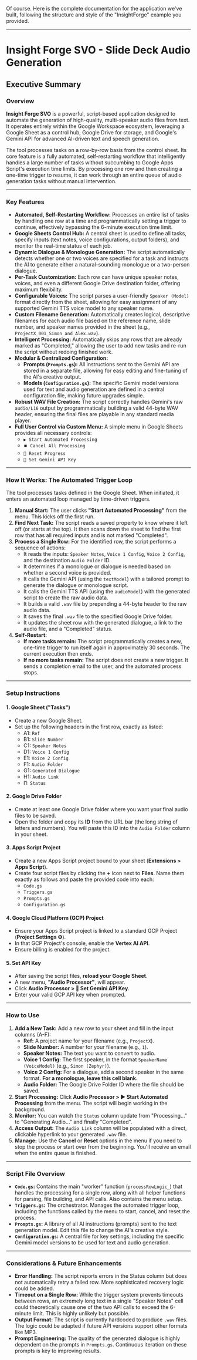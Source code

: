 Of course. Here is the complete documentation for the application we've built, following the structure and style of the "InsightForge" example you provided.

***

# Insight Forge SVO - Slide Deck Audio Generation
## Executive Summary

### Overview
**Insight Forge SVO** is a powerful, script-based application designed to automate the generation of high-quality, multi-speaker audio files from text. It operates entirely within the Google Workspace ecosystem, leveraging a Google Sheet as a control hub, Google Drive for storage, and Google's Gemini API for advanced AI-driven text and speech generation.

The tool processes tasks on a row-by-row basis from the control sheet. Its core feature is a fully automated, self-restarting workflow that intelligently handles a large number of tasks without succumbing to Google Apps Script's execution time limits. By processing one row and then creating a one-time trigger to resume, it can work through an entire queue of audio generation tasks without manual intervention.

---
### Key Features
* **Automated, Self-Restarting Workflow:** Processes an entire list of tasks by handling one row at a time and programmatically setting a trigger to continue, effectively bypassing the 6-minute execution time limit.
* **Google Sheets Control Hub:** A central sheet is used to define all tasks, specify inputs (text notes, voice configurations, output folders), and monitor the real-time status of each job.
* **Dynamic Dialogue & Monologue Generation:** The script automatically detects whether one or two voices are specified for a task and instructs the AI to generate either a natural-sounding monologue or a two-person dialogue.
* **Per-Task Customization:** Each row can have unique speaker notes, voices, and even a different Google Drive destination folder, offering maximum flexibility.
* **Configurable Voices:** The script parses a user-friendly `Speaker (Model)` format directly from the sheet, allowing for easy assignment of any supported Gemini TTS voice model to any speaker name.
* **Custom Filename Generation:** Automatically creates logical, descriptive filenames for each audio file based on the reference name, slide number, and speaker names provided in the sheet (e.g., `ProjectX_001_Simon_and_Alex.wav`).
* **Intelligent Processing:** Automatically skips any rows that are already marked as "Completed," allowing the user to add new tasks and re-run the script without redoing finished work.
* **Modular & Centralized Configuration:**
    * **Prompts (`Prompts.gs`):** All instructions sent to the Gemini API are stored in a separate file, allowing for easy editing and fine-tuning of the AI's creative output.
    * **Models (`Configuration.gs`):** The specific Gemini model versions used for text and audio generation are defined in a central configuration file, making future upgrades simple.
* **Robust WAV File Creation:** The script correctly handles Gemini's raw `audio/L16` output by programmatically building a valid 44-byte WAV header, ensuring the final files are playable in any standard media player.
* **Full User Control via Custom Menu:** A simple menu in Google Sheets provides all necessary controls:
    * `▶️ Start Automated Processing`
    * `⏹️ Cancel All Processing`
    * `🔄 Reset Progress`
    * `🔑 Set Gemini API Key`

---
### How It Works: The Automated Trigger Loop
The tool processes tasks defined in the Google Sheet. When initiated, it enters an automated loop managed by time-driven triggers.

1.  **Manual Start:** The user clicks **"Start Automated Processing"** from the menu. This kicks off the first run.
2.  **Find Next Task:** The script reads a saved property to know where it left off (or starts at the top). It then scans down the sheet to find the first row that has all required inputs and is not marked "Completed".
3.  **Process a Single Row:** For the identified row, the script performs a sequence of actions:
    * It reads the inputs: `Speaker Notes`, `Voice 1 Config`, `Voice 2 Config`, and the destination `Audio Folder` ID.
    * It determines if a monologue or dialogue is needed based on whether a second voice is provided.
    * It calls the Gemini API (using the `textModel`) with a tailored prompt to generate the dialogue or monologue script.
    * It calls the Gemini TTS API (using the `audioModel`) with the generated script to create the raw audio data.
    * It builds a valid `.wav` file by prepending a 44-byte header to the raw audio data.
    * It saves the final `.wav` file to the specified Google Drive folder.
    * It updates the sheet row with the generated dialogue, a link to the audio file, and a "Completed" status.
4.  **Self-Restart:**
    * **If more tasks remain:** The script programmatically creates a new, one-time trigger to run itself again in approximately 30 seconds. The current execution then ends.
    * **If no more tasks remain:** The script does not create a new trigger. It sends a completion email to the user, and the automated process stops.

---
### Setup Instructions

#### 1. Google Sheet ("Tasks")
* Create a new Google Sheet.
* Set up the following headers in the first row, exactly as listed:
    * A1: `Ref`
    * B1: `Slide Number`
    * C1: `Speaker Notes`
    * D1: `Voice 1 Config`
    * E1: `Voice 2 Config`
    * F1: `Audio Folder`
    * G1: `Generated Dialogue`
    * H1: `Audio Link`
    * I1: `Status`

#### 2. Google Drive Folder
* Create at least one Google Drive folder where you want your final audio files to be saved.
* Open the folder and copy its **ID** from the URL bar (the long string of letters and numbers). You will paste this ID into the `Audio Folder` column in your sheet.

#### 3. Apps Script Project
* Create a new Apps Script project bound to your sheet (**Extensions > Apps Script**).
* Create four script files by clicking the **+** icon next to **Files**. Name them exactly as follows and paste the provided code into each:
    * `Code.gs`
    * `Triggers.gs`
    * `Prompts.gs`
    * `Configuration.gs`

#### 4. Google Cloud Platform (GCP) Project
* Ensure your Apps Script project is linked to a standard GCP Project (**Project Settings ⚙️**).
* In that GCP Project's console, enable the **Vertex AI API**.
* Ensure billing is enabled for the project.

#### 5. Set API Key
* After saving the script files, **reload your Google Sheet**.
* A new menu, **"Audio Processor"**, will appear.
* Click **Audio Processor > 🔑 Set Gemini API Key**.
* Enter your valid GCP API key when prompted.

---
### How to Use
1.  **Add a New Task:** Add a new row to your sheet and fill in the input columns (A-F):
    * **Ref:** A project name for your filename (e.g., `ProjectX`).
    * **Slide Number:** A number for your filename (e.g., `1`).
    * **Speaker Notes:** The text you want to convert to audio.
    * **Voice 1 Config:** The first speaker, in the format `SpeakerName (VoiceModel)` (e.g., `Simon (Zephyr)`).
    * **Voice 2 Config:** For a dialogue, add a second speaker in the same format. **For a monologue, leave this cell blank.**
    * **Audio Folder:** The Google Drive Folder ID where the file should be saved.
2.  **Start Processing:** Click **Audio Processor > ▶️ Start Automated Processing** from the menu. The script will begin working in the background.
3.  **Monitor:** You can watch the `Status` column update from "Processing..." to "Generating Audio..." and finally "Completed".
4.  **Access Output:** The `Audio Link` column will be populated with a direct, clickable hyperlink to your generated `.wav` file.
5.  **Manage:** Use the **Cancel** or **Reset** options in the menu if you need to stop the process or start over from the beginning. You'll receive an email when the entire queue is finished.

---
### Script File Overview
* **`Code.gs`:** Contains the main "worker" function (`processRowLogic_`) that handles the processing for a single row, along with all helper functions for parsing, file building, and API calls. Also contains the menu setup.
* **`Triggers.gs`:** The orchestrator. Manages the automated trigger loop, including the functions called by the menu to start, cancel, and reset the process.
* **`Prompts.gs`:** A library of all AI instructions (prompts) sent to the text generation model. Edit this file to change the AI's creative style.
* **`Configuration.gs`:** A central file for key settings, including the specific Gemini model versions to be used for text and audio generation.

---
### Considerations & Future Enhancements
* **Error Handling:** The script reports errors in the Status column but does not automatically retry a failed row. More sophisticated recovery logic could be added.
* **Timeout on a Single Row:** While the trigger system prevents timeouts between rows, an extremely long text in a single "Speaker Notes" cell could theoretically cause one of the two API calls to exceed the 6-minute limit. This is highly unlikely but possible.
* **Output Format:** The script is currently hardcoded to produce `.wav` files. The logic could be adapted if future API versions support other formats like MP3.
* **Prompt Engineering:** The quality of the generated dialogue is highly dependent on the prompts in `Prompts.gs`. Continuous iteration on these prompts is key to improving results.
